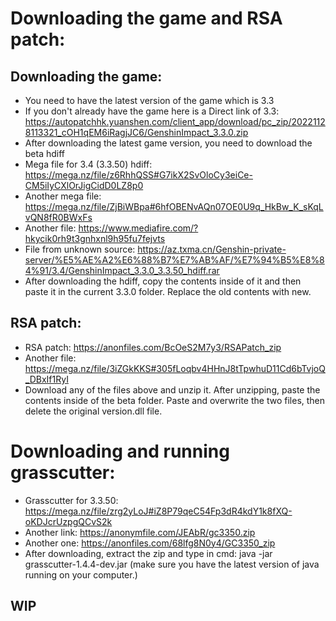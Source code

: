 # Downloading the game and RSA patch:
## Downloading the game:
* You need to have the latest version of the game which is 3.3 
* If you don't already have the game here is a Direct link of 3.3: https://autopatchhk.yuanshen.com/client_app/download/pc_zip/20221128113321_cOH1qEM6iRagjJC6/GenshinImpact_3.3.0.zip
* After downloading the latest game version, you need to download the beta hdiff
* Mega file for 3.4 (3.3.50) hdiff: https://mega.nz/file/z6RhhQSS#G7ikX2SvOloCy3eiCe-CM5iIyCXlOrJigCidD0LZ8p0
* Another mega file: https://mega.nz/file/ZjBiWBpa#6hfOBENvAQn07OE0U9q_HkBw_K_sKqLvQN8fR0BWxFs
* Another file: https://www.mediafire.com/?hkycik0rh9t3gnhxnl9h95fu7fejvts
* File from unknown source: https://az.txma.cn/Genshin-private-server/%E5%AE%A2%E6%88%B7%E7%AB%AF/%E7%94%B5%E8%84%91/3.4/GenshinImpact_3.3.0_3.3.50_hdiff.rar
* After downloading the hdiff, copy the contents inside of it and then paste it in the current 3.3.0 folder. Replace the old contents with new.
## RSA patch:
* RSA patch: https://anonfiles.com/BcOeS2M7y3/RSAPatch_zip
* Another file: https://mega.nz/file/3iZGkKKS#305fLoqbv4HHnJ8tTpwhuD11Cd6bTvjoQ_DBxIf1RyI
* Download any of the files above and unzip it. After unzipping, paste the contents inside of the beta folder. Paste and overwrite the two files, then delete the original version.dll file.
# Downloading and running grasscutter:
* Grasscutter for 3.3.50: https://mega.nz/file/zrg2yLoJ#iZ8P79qeC54Fp3dR4kdY1k8fXQ-oKDJcrUzpgQCvS2k
* Another link: https://anonymfile.com/JEAbR/gc3350.zip
* Another one: https://anonfiles.com/68lfg8N0y4/GC3350_zip
* After downloading, extract the zip and type in cmd: java -jar grasscutter-1.4.4-dev.jar (make sure you have the latest version of java running on your computer.)
## WIP
